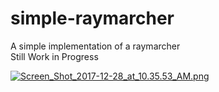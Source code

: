 # simple-raymarcher
A simple implementation of a raymarcher<br>
Still Work in Progress

[![Screen_Shot_2017-12-28_at_10.35.53_AM.png](https://s14.postimg.org/bo0f9kdip/Screen_Shot_2017-12-28_at_10.35.53_AM.png)](https://postimg.org/image/5n2qchqwd/)

